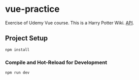 # vue-practice

Exercise of Udemy Vue course.
This is a Harry Potter Wiki.
[API](https://harry-potter-api.onrender.com/db).

## Project Setup

```sh
npm install
```

### Compile and Hot-Reload for Development

```sh
npm run dev
```
